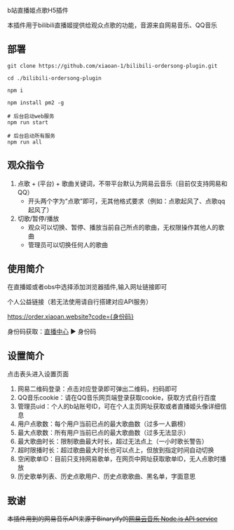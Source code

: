 b站直播姬点歌H5插件

本插件用于bilibili直播姬提供给观众点歌的功能，音源来自网易音乐、QQ音乐

## 部署

```shell script
git clone https://github.com/xiaoan-1/bilibili-ordersong-plugin.git

cd ./bilibili-ordersong-plugin

npm i

npm install pm2 -g

# 后台启动web服务
npm run start

# 后台启动所有服务
npm run all
```

## 观众指令
1. 点歌 + (平台) + 歌曲关键词，不带平台默认为网易云音乐（目前仅支持网易和QQ）
   - 开头两个字为“点歌”即可，无其他格式要求（例如：点歌起风了、点歌qq起风了）
2. 切歌/暂停/播放
   - 观众可以切换、暂停、播放当前自己所点的歌曲，无权限操作其他人的歌曲
   - 管理员可以切换任何人的歌曲

## 使用简介
在直播姬或者obs中选择添加浏览器插件,输入网址链接即可

个人公益链接（若无法使用请自行搭建对应API服务）

https://order.xiaoan.website?code={身份码}

身份码获取：[直播中心](https://link.bilibili.com/p/center/index#/my-room/start-live)  ▶ 身份码

## 设置简介
点击表头进入设置页面
1. 网易二维码登录：点击对应登录即可弹出二维码，扫码即可
2. QQ音乐cookie：请在QQ音乐网页端登录获取cookie，获取方式自行百度
3. 管理员uid：个人的b站账号ID，可在个人主页网址获取或者直播姬头像详细信息
4. 用户点歌数：每个用户当前已点的最大歌曲数（过多一人霸榜）
5. 最大点歌数：所有用户当前已点的最大歌曲数（过多无法显示）
6. 最大歌曲时长：限制歌曲最大时长，超过无法点上（一小时歌长警告）
7. 超时限播时长：超过歌曲最大时长也可以点上，但放到指定时间自动切换
8. 空闲歌单ID：目前只支持网易歌单，在网页中网址获取歌单ID，无人点歌时播放
9. 历史歌单列表、历史点歌用户、历史点歌歌曲、黑名单，字面意思

## 致谢
~~本插件用到的网易音乐API来源于Binaryify的[网易云音乐 Node.js API service](https://github.com/Binaryify/NeteaseCloudMusicApi)~~